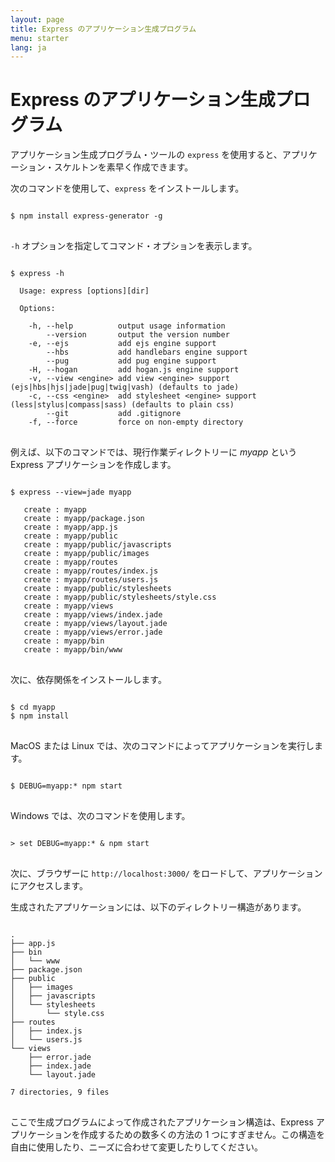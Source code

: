 ```yaml
---
layout: page
title: Express のアプリケーション生成プログラム
menu: starter
lang: ja
---
```


# Express のアプリケーション生成プログラム

アプリケーション生成プログラム・ツールの `express` を使用すると、アプリケーション・スケルトンを素早く作成できます。

次のコマンドを使用して、`express` をインストールします。

<pre>
<code class="language-sh" translate="no">
$ npm install express-generator -g
</code>
</pre>

`-h` オプションを指定してコマンド・オプションを表示します。

<pre>
<code class="language-sh" translate="no">
$ express -h

  Usage: express [options][dir]

  Options:

    -h, --help          output usage information
        --version       output the version number
    -e, --ejs           add ejs engine support
        --hbs           add handlebars engine support
        --pug           add pug engine support
    -H, --hogan         add hogan.js engine support
    -v, --view &lt;engine&gt; add view &lt;engine&gt; support (ejs|hbs|hjs|jade|pug|twig|vash) (defaults to jade)
    -c, --css &lt;engine&gt;  add stylesheet &lt;engine&gt; support (less|stylus|compass|sass) (defaults to plain css)
        --git           add .gitignore
    -f, --force         force on non-empty directory
</code>
</pre>

例えば、以下のコマンドでは、現行作業ディレクトリーに _myapp_ という Express アプリケーションを作成します。

<pre>
<code class="language-sh" translate="no">
$ express --view=jade myapp

   create : myapp
   create : myapp/package.json
   create : myapp/app.js
   create : myapp/public
   create : myapp/public/javascripts
   create : myapp/public/images
   create : myapp/routes
   create : myapp/routes/index.js
   create : myapp/routes/users.js
   create : myapp/public/stylesheets
   create : myapp/public/stylesheets/style.css
   create : myapp/views
   create : myapp/views/index.jade
   create : myapp/views/layout.jade
   create : myapp/views/error.jade
   create : myapp/bin
   create : myapp/bin/www
</code>
</pre>

次に、依存関係をインストールします。

<pre>
<code class="language-sh" translate="no">
$ cd myapp
$ npm install
</code>
</pre>

MacOS または Linux では、次のコマンドによってアプリケーションを実行します。

<pre>
<code class="language-sh" translate="no">
$ DEBUG=myapp:* npm start
</code>
</pre>

Windows では、次のコマンドを使用します。

<pre>
<code class="language-sh" translate="no">
> set DEBUG=myapp:* & npm start
</code>
</pre>

次に、ブラウザーに `http://localhost:3000/` をロードして、アプリケーションにアクセスします。

生成されたアプリケーションには、以下のディレクトリー構造があります。

<pre>
<code class="language-sh" translate="no">
.
├── app.js
├── bin
│   └── www
├── package.json
├── public
│   ├── images
│   ├── javascripts
│   └── stylesheets
│       └── style.css
├── routes
│   ├── index.js
│   └── users.js
└── views
    ├── error.jade
    ├── index.jade
    └── layout.jade

7 directories, 9 files
</code>
</pre>

<div class="doc-box doc-info" markdown="1">
ここで生成プログラムによって作成されたアプリケーション構造は、Express アプリケーションを作成するための数多くの方法の 1 つにすぎません。この構造を自由に使用したり、ニーズに合わせて変更したりしてください。
</div>
